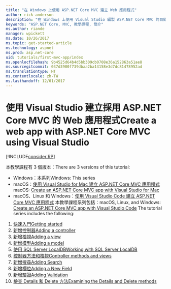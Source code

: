 ```yaml
---
title: "在 Windows 上使用 ASP.NET Core MVC 建立 Web 應用程式"
author: rick-anderson
description: "在 Windows 上使用 Visual Studio 編製 ASP.NET Core MVC 的目錄介紹。"
keywords: "ASP.NET Core, MVC, 教學課程, 簡介"
ms.author: riande
manager: wpickett
ms.date: 10/26/2017
ms.topic: get-started-article
ms.technology: aspnet
ms.prod: asp.net-core
uid: tutorials/first-mvc-app/index
ms.openlocfilehash: 9b4525d64b4d5bb309cb0708e36a152863a51ae8
ms.sourcegitcommit: 037d3900f739dbaa2ba14158e3d7dc81478952ad
ms.translationtype: HT
ms.contentlocale: zh-TW
ms.lasthandoff: 12/01/2017
---
```

# <a name="create-a-web-app-with-aspnet-core-mvc-using-visual-studio"></a><span data-ttu-id="40acf-104">使用 Visual Studio 建立採用 ASP.NET Core MVC 的 Web 應用程式</span><span class="sxs-lookup"><span data-stu-id="40acf-104">Create a web app with ASP.NET Core MVC using Visual Studio</span></span>

[!INCLUDE[consider RP](../../includes/razor.md)]

<span data-ttu-id="40acf-105">本教學課程有 3 個版本：</span><span class="sxs-lookup"><span data-stu-id="40acf-105">There are 3 versions of this tutorial:</span></span>

* <span data-ttu-id="40acf-106">Windows：本系列</span><span class="sxs-lookup"><span data-stu-id="40acf-106">Windows: This series</span></span>
* <span data-ttu-id="40acf-107">macOS：[使用 Visual Studio for Mac 建立 ASP.NET Core MVC 應用程式](xref:tutorials/first-mvc-app-mac/start-mvc)</span><span class="sxs-lookup"><span data-stu-id="40acf-107">macOS: [Create an ASP.NET Core MVC app with Visual Studio for Mac](xref:tutorials/first-mvc-app-mac/start-mvc)</span></span>
* <span data-ttu-id="40acf-108">macOS、Linux 和 Windows：[使用 Visual Studio Code 建立 ASP.NET Core MVC 應用程式](xref:tutorials/first-mvc-app-xplat/start-mvc) 本教學課程系列包括：</span><span class="sxs-lookup"><span data-stu-id="40acf-108">macOS, Linux, and Windows: [Create an ASP.NET Core MVC app with Visual Studio Code](xref:tutorials/first-mvc-app-xplat/start-mvc) The tutorial series includes the following:</span></span>

1. [<span data-ttu-id="40acf-109">快速入門</span><span class="sxs-lookup"><span data-stu-id="40acf-109">Getting started</span></span>](start-mvc.md)
1. [<span data-ttu-id="40acf-110">新增控制器</span><span class="sxs-lookup"><span data-stu-id="40acf-110">Adding a controller</span></span>](adding-controller.md)
1. [<span data-ttu-id="40acf-111">新增檢視</span><span class="sxs-lookup"><span data-stu-id="40acf-111">Adding a view</span></span>](adding-view.md)
1. [<span data-ttu-id="40acf-112">新增模型</span><span class="sxs-lookup"><span data-stu-id="40acf-112">Adding a model</span></span>](adding-model.md)
1. [<span data-ttu-id="40acf-113">使用 SQL Server LocalDB</span><span class="sxs-lookup"><span data-stu-id="40acf-113">Working with SQL Server LocalDB</span></span>](working-with-sql.md)
1. [<span data-ttu-id="40acf-114">控制器方法和檢視</span><span class="sxs-lookup"><span data-stu-id="40acf-114">Controller methods and views</span></span>](controller-methods-views.md)
1. [<span data-ttu-id="40acf-115">新增搜尋</span><span class="sxs-lookup"><span data-stu-id="40acf-115">Adding Search</span></span>](search.md)
1. [<span data-ttu-id="40acf-116">新增欄位</span><span class="sxs-lookup"><span data-stu-id="40acf-116">Adding a New Field</span></span>](new-field.md)
1. [<span data-ttu-id="40acf-117">新增驗證</span><span class="sxs-lookup"><span data-stu-id="40acf-117">Adding Validation</span></span>](validation.md)
1. [<span data-ttu-id="40acf-118">檢查 Details 和 Delete 方法</span><span class="sxs-lookup"><span data-stu-id="40acf-118">Examining the Details and Delete methods</span></span>](details.md)
